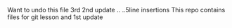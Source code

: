 Want to undo this file
3rd
2nd update
..
..5line insertions
This repo contains files for git lesson and
 1st update
